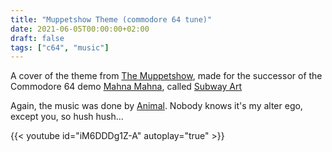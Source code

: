 ```yaml
---
title: "Muppetshow Theme (commodore 64 tune)"
date: 2021-06-05T00:00:00+02:00
draft: false
tags: ["c64", "music"]
---
```


A cover of the theme from [The
Muppetshow](https://www.imdb.com/title/tt0074028/), made for the successor of
the Commodore 64 demo [Mahna Mahna](/posts/mahnamahna),
called [Subway Art](https://csdb.dk/release/?id=205027)

Again, the music was done by [Animal](https://csdb.dk/scener/?id=35839). Nobody
knows it's my alter ego, except you, so hush hush...

{{< youtube id="iM6DDDg1Z-A" autoplay="true" >}}
